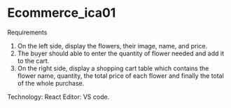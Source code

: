 # Ecommerce_ica01

Requirements
1. On the left side, display the flowers, their image, name, and price.   
2. The buyer should able to enter the quantity of flower needed and add it to the cart.
3. On the right side, display a shopping cart table which contains the flower name, 
quantity, the total price of each flower and finally the total of the whole purchase. 

Technology: React 
Editor: VS code.
